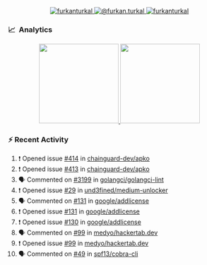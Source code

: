 <p align="center">
  <a href="https://linkedin.com/in/furkanturkal" target="blank">
    <img src="https://img.shields.io/badge/linkedin-%230077B5.svg?&style=for-the-badge&logo=linkedin&logoColor=white" alt="furkanturkal" />
  </a>
  <a href="https://medium.com/@furkan.turkal" target="blank">
    <img src="https://img.shields.io/badge/medium-%2312100E.svg?&style=for-the-badge&logo=medium&logoColor=white" alt="@furkan.turkal" />
  </a>
  <a href="https://twitter.com/furkanturkaI" target="blank">
    <img src="https://img.shields.io/badge/Twitter-1DA1F2?style=for-the-badge&logo=twitter&logoColor=white" alt="furkanturkaI" />
  </a>
</p>

### 📈 &nbsp;Analytics

<p align="center">
  <a href="https://coderstats.net/github/#Dentrax">
    <img height="180em" src="https://github-readme-stats-eight-theta.vercel.app/api?username=Dentrax&show_icons=true&theme=algolia&include_all_commits=true&count_private=true&line_height=26"/>
    <img height="180em" src="https://github-readme-stats-eight-theta.vercel.app/api/top-langs/?username=Dentrax&layout=compact&langs_count=8&theme=algolia&line_height=26"/>
  </a>
</p>

### :zap: Recent Activity

<!--START_SECTION:activity-->
1. ❗️ Opened issue [#414](https://github.com/chainguard-dev/apko/issues/414) in [chainguard-dev/apko](https://github.com/chainguard-dev/apko)
2. ❗️ Opened issue [#413](https://github.com/chainguard-dev/apko/issues/413) in [chainguard-dev/apko](https://github.com/chainguard-dev/apko)
3. 🗣 Commented on [#3199](https://github.com/golangci/golangci-lint/issues/3199) in [golangci/golangci-lint](https://github.com/golangci/golangci-lint)
4. ❗️ Opened issue [#29](https://github.com/und3fined/medium-unlocker/issues/29) in [und3fined/medium-unlocker](https://github.com/und3fined/medium-unlocker)
5. 🗣 Commented on [#131](https://github.com/google/addlicense/issues/131) in [google/addlicense](https://github.com/google/addlicense)
6. ❗️ Opened issue [#131](https://github.com/google/addlicense/issues/131) in [google/addlicense](https://github.com/google/addlicense)
7. ❗️ Opened issue [#130](https://github.com/google/addlicense/issues/130) in [google/addlicense](https://github.com/google/addlicense)
8. 🗣 Commented on [#99](https://github.com/medyo/hackertab.dev/issues/99) in [medyo/hackertab.dev](https://github.com/medyo/hackertab.dev)
9. ❗️ Opened issue [#99](https://github.com/medyo/hackertab.dev/issues/99) in [medyo/hackertab.dev](https://github.com/medyo/hackertab.dev)
10. 🗣 Commented on [#49](https://github.com/spf13/cobra-cli/issues/49) in [spf13/cobra-cli](https://github.com/spf13/cobra-cli)
<!--END_SECTION:activity-->
